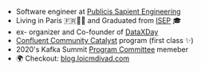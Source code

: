 
- Software engineer at [Publicis Sapient Engineering](https://medium.com/xebia-france)
- Living in Paris 🇫🇷🍷🧀 and Graduated from [ISEP](https://www.isep.fr/) 🎓
- ex- organizer and Co-founder of [DataXDay](https://dataxday.fr)
- [Confluent Community Catalyst](https://www.confluent.io/nominate/) program (first class ✨)
- 2020's Kafka Summit [Program Committee](https://kafka-summit.org/program-committee/) memeber
- 🌍 Checkout: [blog.loicmdivad.com](https://blog.loicmdivad.com/)

<!--
**DivLoic/DivLoic** is a ✨ _special_ ✨ repository because its `README.md` (this file) appears on your GitHub profile.

Here are some ideas to get you started:

- 🔭 I’m currently working on ...
- 🌱 I’m currently learning ...
- 👯 I’m looking to collaborate on ...
- 🤔 I’m looking for help with ...
- 💬 Ask me about ...
- 📫 How to reach me: ...
- 😄 Pronouns: ...
- ⚡ Fun fact: ...
-->
